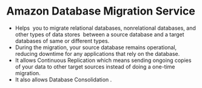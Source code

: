# Amazon Database Migration Service

- Helps  you to migrate relational databases, nonrelational databases, and other types of data stores  between a source database and a target databases of same or different types.
- During the migration, your source database remains operational, reducing downtime for any applications that rely on the database.
- It allows Continuous Replication which means sending ongoing copies of your data to other target sources instead of doing a one-time migration.
- It also allows Database Consolidation .